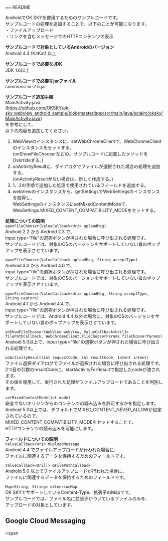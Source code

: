 == README 

AndroidでOK SKYを使用するためのサンプルコードです。  
サンプルコードの処理を追加することで、以下のことが可能になります。  
・ファイルアップロード  
・リンクを含むメッセージでのHTTPコンテンツの表示  

**サンプルコードで対象としているAndroidのバージョン**  
Android 4.4 (KitKat) 以上

**サンプルコードで必要なJDK**  
JDK 1.6以上

**サンプルコードで必要なjarファイル**  
commons-io-2.5.jar

**サンプルコード追加手順**  
MainActivity.java  
(<https://github.com/OKSKY/ok-sky_webview_android_sample/blob/master/app/src/main/java/solairo/oksky/MainActivity.java>)  
を参考にして、  
以下の内容を追加してください。

1. WebViewのインスタンスに、setWebChromeClientで、WebChromeClientのインスタンスをセットする。  
(onShowFileChooserなどの、サンプルコードに記載したメソッドをOverrideする。)
2. onActivityResultに、ダイアログでファイルが選択された場合の処理を追加する。  
(onActivityResultがない場合は、新しく作成する。)
3. 1、2の手順で追加した処理で使用されているフィールドを追加する。
4. webViewのインスタンスから、getSettingsでWebSettingsのインスタンスを取得し、  
WebSettingsのインスタンスにsetMixedContentModeで、WebSettings.MIXED_CONTENT_COMPATIBILITY_MODEをセットする。

**処理についての説明**  
`openFileChooser(ValueCallback<Uri> uploadMsg)`  
Android 2.2 から Android 2.3 で、  
input type="file"の選択ボタンが押された場合に呼び出される処理です。  
サンプルコードでは、対象のOSのバージョンをサポートしていない旨のポップアップを表示させています。

`openFileChooser(ValueCallback uploadMsg, String acceptType)`  
Android 3.0 から Android 4.0 で、  
input type="file"の選択ボタンが押された場合に呼び出される処理です。  
サンプルコードでは、対象のOSのバージョンをサポートしていない旨のポップアップを表示させています。

`openFileChooser(ValueCallback<Uri> uploadMsg, String acceptType, String capture)`  
Android 4.1 から Android 4.4 で、  
input type="file"の選択ボタンが押された場合に呼び出される処理です。  
サンプルコードでは、Android 4.4 以外の場合に、対象のOSのバージョンをサポートしていない旨のポップアップを表示させています。

`onShowFileChooser(WebView webView, ValueCallback<Uri[]> filePathCallback, WebChromeClient.FileChooserParams fileChooserParams)`  
Android 5.0以上で、input type="file"の選択ボタンが押された場合に呼び出される処理です。

`onActivityResult(int requestCode, int resultCode, Intent intent)`  
ファイル選択ダイアログでファイルが選択された場合に呼び出される処理です。  
2つ目の引数のresultCodeに、startActivityForResultで指定したcodeが渡されます。  
その値を使用して、実行された処理がファイルアップロードであることを判別します。

`setMixedContentMode(int mode)`  
安全でないオリジンからのコンテンツの読み込みを許可するかを指定します。  
Android 5.0以上では、デフォルトでMIXED_CONTENT_NEVER_ALLOWが設定されているので、  
MIXED_CONTENT_COMPATIBILITY_MODEをセットすることで、  
HTTPコンテンツの読み込みを可能にします。

**フィールドについての説明**  
`ValueCallback<Uri> mUploadMessage`  
Android 4.4 でファイルアップロードが行われた場合に、  
ファイルに関連するデータを保持するためのフィールドです。

`ValueCallback<Uri[]> mFilePathCallback`  
Android 5.0 以上でファイルアップロードが行われた場合に、  
ファイルに関連するデータを保持するためのフィールドです。

`Map<String, String> extensionMap`  
OK SKYでサポートしているContent-Type、拡張子のMapです。  
サンプルコードでは、ファイル名に拡張子がついているファイルのみを、  
アップロードの対象としています。


## Google Cloud Messaging

<span